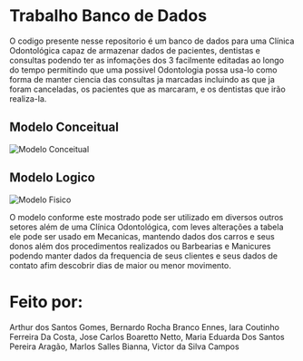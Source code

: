 # Trabalho Banco de Dados
  O codigo presente nesse repositorio é um banco de dados para uma Clínica Odontológica capaz de armazenar dados de pacientes, dentistas e consultas podendo ter as infomações dos 3 facilmente editadas ao longo do tempo permitindo que uma possivel Odontologia possa usa-lo como forma de manter ciencia das consultas ja marcadas incluindo as que ja foram canceladas, os pacientes que as marcaram, e os dentistas que irão realiza-la.

## Modelo Conceitual
![Modelo Conceitual](https://github.com/user-attachments/assets/f4330eb7-9409-4225-9a84-4aa4e7593e5d)
## Modelo Logico
![Modelo Fisico](https://github.com/user-attachments/assets/60151710-416d-4f6e-a1b8-55ce127b30d9)

  O modelo conforme este mostrado pode ser utilizado em diversos outros setores além de uma Clínica Odontológica, com leves alterações a tabela ele pode ser usado em Mecanicas, mantendo dados dos carros e seus donos além dos procedimentos realizados ou Barbearias e Manicures podendo manter dados da frequencia de seus clientes e seus dados de contato afim descobrir dias de maior ou menor movimento.

# Feito por: 
Arthur dos Santos Gomes, 
Bernardo Rocha Branco Ennes, 
Iara Coutinho Ferreira Da Costa, 
Jose Carlos Boaretto Netto, 
Maria Eduarda Dos Santos Pereira Aragão, 
Marlos Salles Bianna, 
Victor da Silva Campos

